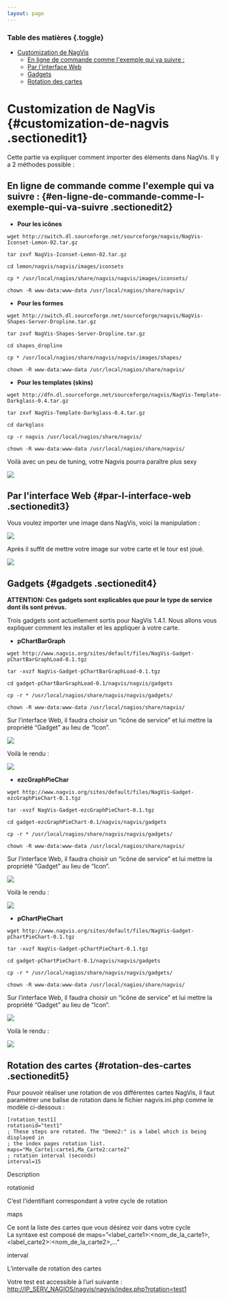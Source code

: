 ```yaml
---
layout: page
---
```


### Table des matières {.toggle}

-   [Customization de
    NagVis](customisation-nagvis.html#customization-de-nagvis)
    -   [En ligne de commande comme l'exemple qui va suivre
        :](customisation-nagvis.html#en-ligne-de-commande-comme-l-exemple-qui-va-suivre)
    -   [Par l'interface
        Web](customisation-nagvis.html#par-l-interface-web)
    -   [Gadgets](customisation-nagvis.html#gadgets)
    -   [Rotation des
        cartes](customisation-nagvis.html#rotation-des-cartes)

Customization de NagVis {#customization-de-nagvis .sectionedit1}
=======================

Cette partie va expliquer comment importer des éléments dans NagVis. Il
y a 2 méthodes possible :

En ligne de commande comme l'exemple qui va suivre : {#en-ligne-de-commande-comme-l-exemple-qui-va-suivre .sectionedit2}
----------------------------------------------------

-   **Pour les icônes**

~~~
wget http://switch.dl.sourceforge.net/sourceforge/nagvis/NagVis-Iconset-Lemon-02.tar.gz

tar zxvf NagVis-Iconset-Lemon-02.tar.gz

cd lemon/nagvis/nagvis/images/iconsets

cp * /usr/local/nagios/share/nagvis/nagvis/images/iconsets/

chown -R www-data:www-data /usr/local/nagios/share/nagvis/
~~~

-   **Pour les formes**

~~~
wget http://switch.dl.sourceforge.net/sourceforge/nagvis/NagVis-Shapes-Server-Dropline.tar.gz

tar zxvf NagVis-Shapes-Server-Dropline.tar.gz

cd shapes_dropline

cp * /usr/local/nagios/share/nagvis/nagvis/images/shapes/

chown -R www-data:www-data /usr/local/nagios/share/nagvis/
~~~

-   **Pour les templates (skins)**

~~~
wget http://dfn.dl.sourceforge.net/sourceforge/nagvis/NagVis-Template-Darkglass-0.4.tar.gz

tar zxvf NagVis-Template-Darkglass-0.4.tar.gz

cd darkglass

cp -r nagvis /usr/local/nagios/share/nagvis/

chown -R www-data:www-data /usr/local/nagios/share/nagvis/
~~~

Voilà avec un peu de tuning, votre Nagvis pourra paraître plus sexy

[![](../../../../../assets/media/addons/addons/nagvis/nagvis-map_custom.png@w=700&h=330)](../../../../../_detail/addons/addons/nagvis/nagvis-map_custom.png@id=nagios%253Aaddons%253Anagvis%253Acustomisation-nagvis.html "addons:addons:nagvis:nagvis-map_custom.png")

Par l'interface Web {#par-l-interface-web .sectionedit3}
-------------------

Vous voulez importer une image dans NagVis, voici la manipulation :

[![](../../../../../assets/media/addons/addons/nagvis/nagvis-import.png)](../../../../../_detail/addons/addons/nagvis/nagvis-import.png@id=nagios%253Aaddons%253Anagvis%253Acustomisation-nagvis.html "addons:addons:nagvis:nagvis-import.png")

Après il suffit de mettre votre image sur votre carte et le tour est
joué.

[![](../../../../../assets/media/addons/addons/nagvis/nagvis-map_custom2.png@w=700&h=330)](../../../../../_detail/addons/addons/nagvis/nagvis-map_custom2.png@id=nagios%253Aaddons%253Anagvis%253Acustomisation-nagvis.html "addons:addons:nagvis:nagvis-map_custom2.png")

Gadgets {#gadgets .sectionedit4}
-------

**ATTENTION: Ces gadgets sont explicables que pour le type de service
dont ils sont prévus.**

Trois gadgets sont actuellement sortis pour NagVis 1.4.1. Nous allons
vous expliquer comment les installer et les appliquer à votre carte.

-   **pChartBarGraph**

~~~
wget http://www.nagvis.org/sites/default/files/NagVis-Gadget-pChartBarGraphLoad-0.1.tgz

tar -xvzf NagVis-Gadget-pChartBarGraphLoad-0.1.tgz

cd gadget-pChartBarGraphLoad-0.1/nagvis/nagvis/gadgets

cp -r * /usr/local/nagios/share/nagvis/nagvis/gadgets/

chown -R www-data:www-data /usr/local/nagios/share/nagvis/
~~~

Sur l’interface Web, il faudra choisir un “icône de service” et lui
mettre la propriété “Gadget” au lieu de “Icon”.

[![](../../../../../assets/media/addons/addons/nagvis/nagvis-gadget_pgraphload.png@w=700&h=370)](../../../../../_detail/addons/addons/nagvis/nagvis-gadget_pgraphload.png@id=nagios%253Aaddons%253Anagvis%253Acustomisation-nagvis.html "addons:addons:nagvis:nagvis-gadget_pgraphload.png")

Voilà le rendu :

[![](../../../../../assets/media/addons/addons/nagvis/nagvis-gadget_pgraphload_rendu.png@w=700&h=370)](../../../../../_detail/addons/addons/nagvis/nagvis-gadget_pgraphload_rendu.png@id=nagios%253Aaddons%253Anagvis%253Acustomisation-nagvis.html "addons:addons:nagvis:nagvis-gadget_pgraphload_rendu.png")

-   **ezcGraphPieChar**

~~~
wget http://www.nagvis.org/sites/default/files/NagVis-Gadget-ezcGraphPieChart-0.1.tgz

tar -xvzf NagVis-Gadget-ezcGraphPieChart-0.1.tgz

cd gadget-ezcGraphPieChart-0.1/nagvis/nagvis/gadgets

cp -r * /usr/local/nagios/share/nagvis/nagvis/gadgets/

chown -R www-data:www-data /usr/local/nagios/share/nagvis/
~~~

Sur l’interface Web, il faudra choisir un “icône de service” et lui
mettre la propriété “Gadget” au lieu de “Icon”.

[![](../../../../../assets/media/addons/addonsnagvisnagvis-gadget_ezcgraphpiechart.png)](../../../../../_detail/addons/addonsnagvisnagvis-gadget_ezcgraphpiechart.png@id=nagios%253Aaddons%253Anagvis%253Acustomisation-nagvis.html "addons:addonsnagvisnagvis-gadget_ezcgraphpiechart.png")

Voilà le rendu :

[![](../../../../../assets/media/addons/addonsnagvisnagvis-gadget_ezcgraphpiechart_rendu.png)](../../../../../_detail/addons/addonsnagvisnagvis-gadget_ezcgraphpiechart_rendu.png@id=nagios%253Aaddons%253Anagvis%253Acustomisation-nagvis.html "addons:addonsnagvisnagvis-gadget_ezcgraphpiechart_rendu.png")

-   **pChartPieChart**

~~~
wget http://www.nagvis.org/sites/default/files/NagVis-Gadget-pChartPieChart-0.1.tgz

tar -xvzf NagVis-Gadget-pChartPieChart-0.1.tgz

cd gadget-pChartPieChart-0.1/nagvis/nagvis/gadgets

cp -r * /usr/local/nagios/share/nagvis/nagvis/gadgets/

chown -R www-data:www-data /usr/local/nagios/share/nagvis/
~~~

Sur l’interface Web, il faudra choisir un “icône de service” et lui
mettre la propriété “Gadget” au lieu de “Icon”.

[![](../../../../../assets/media/addons/addons/nagvis/nagvis-gadget_pgraphpiechart.png)](../../../../../_detail/addons/addons/nagvis/nagvis-gadget_pgraphpiechart.png@id=nagios%253Aaddons%253Anagvis%253Acustomisation-nagvis.html "addons:addons:nagvis:nagvis-gadget_pgraphpiechart.png")

Voilà le rendu :

[![](../../../../../assets/media/addons/addons/nagvis/nagvis-gadget_pgraphpiechart_rendu.png@w=700&h=360)](../../../../../_detail/addons/addons/nagvis/nagvis-gadget_pgraphpiechart_rendu.png@id=nagios%253Aaddons%253Anagvis%253Acustomisation-nagvis.html "addons:addons:nagvis:nagvis-gadget_pgraphpiechart_rendu.png")

Rotation des cartes {#rotation-des-cartes .sectionedit5}
-------------------

Pour pouvoir réaliser une rotation de vos différentes cartes NagVis, il
faut paramétrer une balise de rotation dans le fichier nagvis.ini.php
comme le modèle ci-dessous :

~~~
[rotation_test1]
rotationid="test1"
; These steps are rotated. The "Demo2:" is a label which is being displayed in
; the index pages rotation list.
maps="Ma_Carte1:carte1,Ma_Carte2:carte2"
; rotation interval (seconds)
interval=15
~~~

Description

rotationid

C’est l’identifiant correspondant à votre cycle de rotation

maps

Ce sont la liste des cartes que vous désirez voir dans votre cycle\
 La syntaxe est composé de
maps=”\<label\_carte1\>:\<nom\_de\_la\_carte1\>,\<label\_carte2\>:\<nom\_de\_la\_carte2\>,…”

interval

L’intervalle de rotation des cartes

Votre test est accessible à l’url suivante :
[http://IP\_SERV\_NAGIOS/nagvis/nagvis/index.php?rotation=test1](http://IP_SERV_NAGIOS/nagvis/nagvis/index.php?rotation=test1 "http://IP_SERV_NAGIOS/nagvis/nagvis/index.php?rotation=test1")
